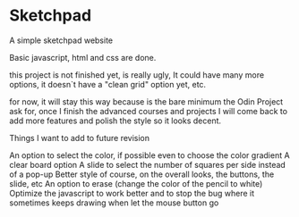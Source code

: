 # Sketchpad
A simple sketchpad website

Basic javascript, html and css are done.

this project is not finished yet, is really ugly, It could have many more options, it doesn`t have a "clean grid" option yet, etc.

for now, it will stay this way because is the bare minimum the Odin Project ask for, once I finish the advanced courses and projects I will come back to add more features and polish the style so it looks decent. 

Things I want to add to future revision

An option to select the color, if possible even to choose the color gradient
A clear board option
A slide to select the number of squares per side instead of a pop-up
Better style of course, on the overall looks, the buttons, the slide, etc
An option to erase (change the color of the pencil to white)
Optimize the javascript to work better and to stop the bug where it sometimes keeps drawing when let the mouse button go

